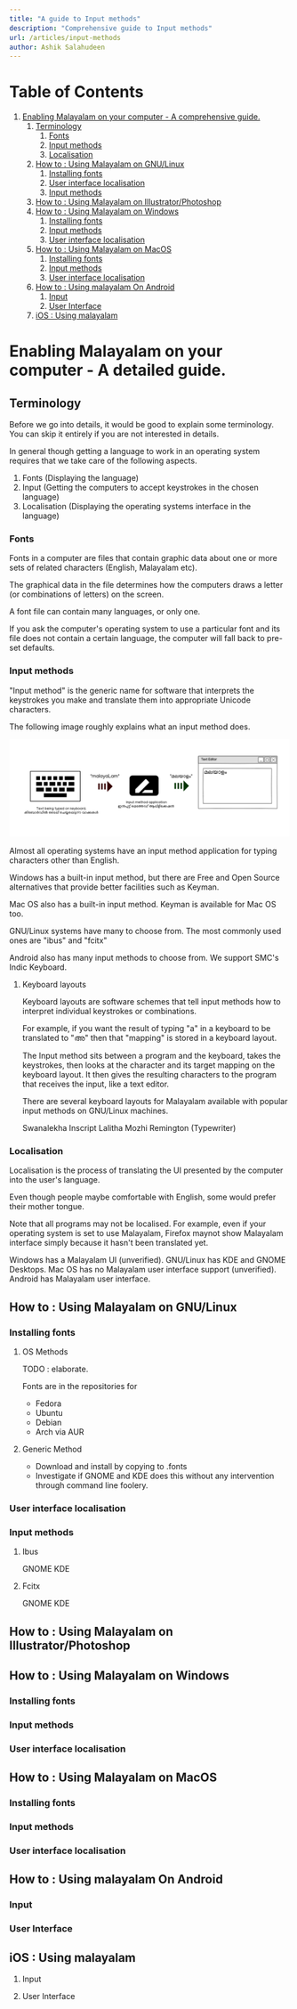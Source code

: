 ```yaml
---
title: "A guide to Input methods"
description: "Comprehensive guide to Input methods"
url: /articles/input-methods
author: Ashik Salahudeen
---
```


# Table of Contents

1.  [Enabling Malayalam on your computer - A comprehensive guide.](#orgbcf2810)
    1.  [Terminology](#orgea2f79f)
        1.  [Fonts](#orga871f94)
        2.  [Input methods](#orgb9b6cac)
        3.  [Localisation](#orgc29d820)
    2.  [How to : Using Malayalam on GNU/Linux](#org83aa0e3)
        1.  [Installing fonts](#orgc58f42c)
        2.  [User interface localisation](#orgc04dc80)
        3.  [Input methods](#org92d977b)
    3.  [How to : Using Malayalam on Illustrator/Photoshop](#orgec36ee8)
    4.  [How to : Using Malayalam on Windows](#org9059ba3)
        1.  [Installing fonts](#orgec21fb2)
        2.  [Input methods](#org1f56f69)
        3.  [User interface localisation](#org3473e2c)
    5.  [How to : Using Malayalam on MacOS](#orgdf42866)
        1.  [Installing fonts](#orgf22a0e2)
        2.  [Input methods](#org5a423c4)
        3.  [User interface localisation](#org5f8000a)
    6.  [How to : Using malayalam On Android](#orga0e21d6)
        1.  [Input](#org49e209f)
        2.  [User Interface](#orgad5cf31)
    7.  [iOS : Using malayalam](#org42d1910)


<a id="orgbcf2810"></a>

# Enabling Malayalam on your computer - A detailed guide.


<a id="orgea2f79f"></a>

## Terminology

Before we go into details, it would be good to explain some terminology. You can skip it entirely if you are not interested in details.

In general though getting a language to work in an operating system requires that we take care of the following aspects.

1.  Fonts (Displaying the language)
2.  Input (Getting the computers to accept keystrokes in the chosen language)
3.  Localisation (Displaying the operating systems interface in the language)


<a id="orga871f94"></a>

### Fonts

Fonts in a computer are files that contain graphic data about one or more sets of related characters (English, Malayalam etc).

The graphical data in the file determines how the computers draws a letter (or combinations of letters) on the screen.

A font file can contain many languages, or only one.

If you ask the computer's operating system to use a particular font and its file does not contain a certain language, the computer will fall back to pre-set defaults.


<a id="orgb9b6cac"></a>

### Input methods

"Input method" is the generic name for software that interprets the keystrokes you make and translate them into appropriate Unicode characters.

The following image roughly explains what an input method does.

![img](./images/Input_Methods.png)

Almost all operating systems have an input method application for typing characters other than English.

Windows has a built-in input method, but there are Free and Open Source alternatives that provide better facilities such as Keyman.

Mac OS also has a built-in input method. Keyman is available for Mac OS too.

GNU/Linux systems have many to choose from. The most commonly used ones are "ibus" and "fcitx"

Android also has many input methods to choose from. We support SMC's Indic Keyboard.

1.  Keyboard layouts

    Keyboard layouts are software schemes that tell input methods how to interpret individual keystrokes or combinations.

    For example, if you want the result of typing "a" in a keyboard to be translated to "അ" then that "mapping" is stored in a keyboard layout.

    The Input method sits between a program and the keyboard, takes the keystrokes, then looks at the character and its target mapping on the keyboard layout.
    It then gives the resulting characters to the program that receives the input, like a text editor.

    There are several keyboard layouts for Malayalam available with popular input methods on GNU/Linux machines.

    Swanalekha
    Inscript
    Lalitha
    Mozhi
    Remington (Typewriter)


<a id="orgc29d820"></a>

### Localisation

Localisation is the process of translating the UI presented by the computer into the user's language.

Even though people maybe comfortable with English, some would prefer their mother tongue.

Note that all programs may not be localised. For example, even if your operating system is set to use Malayalam, Firefox maynot show Malayalam interface simply because it hasn't been translated yet.

Windows has a Malayalam UI (unverified).
GNU/Linux has KDE and GNOME Desktops.
Mac OS has no Malayalam user interface support (unverified).
Android has Malayalam user interface.


<a id="org83aa0e3"></a>

## How to : Using Malayalam on GNU/Linux


<a id="orgc58f42c"></a>

### Installing fonts

1.  OS Methods

    TODO : elaborate.

    Fonts are in the repositories for

    -   Fedora
    -   Ubuntu
    -   Debian
    -   Arch via AUR

2.  Generic Method

    -   Download and install by copying to .fonts
    -   Investigate if GNOME and KDE does this without any intervention through command line foolery.


<a id="orgc04dc80"></a>

### User interface localisation


<a id="org92d977b"></a>

### Input methods

1.  Ibus

    GNOME
    KDE

2.  Fcitx

    GNOME
    KDE


<a id="orgec36ee8"></a>

## How to : Using Malayalam on Illustrator/Photoshop


<a id="org9059ba3"></a>

## How to : Using Malayalam on Windows


<a id="orgec21fb2"></a>

### Installing fonts


<a id="org1f56f69"></a>

### Input methods


<a id="org3473e2c"></a>

### User interface localisation


<a id="orgdf42866"></a>

## How to : Using Malayalam on MacOS


<a id="orgf22a0e2"></a>

### Installing fonts


<a id="org5a423c4"></a>

### Input methods


<a id="org5f8000a"></a>

### User interface localisation


<a id="orga0e21d6"></a>

## How to : Using malayalam On Android


<a id="org49e209f"></a>

### Input


<a id="orgad5cf31"></a>

### User Interface


<a id="org42d1910"></a>

## iOS : Using malayalam

1.  Input

2.  User Interface

